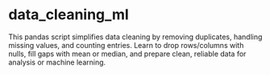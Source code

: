 # data_cleaning_ml
 This pandas script simplifies data cleaning by removing duplicates, handling missing values, and counting entries. Learn to drop rows/columns with nulls, fill gaps with mean or median, and prepare clean, reliable data for analysis or machine learning.
